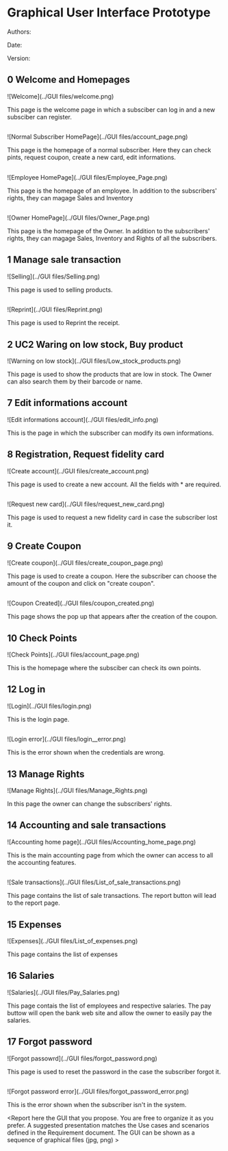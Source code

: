 # Graphical User Interface Prototype  

Authors:

Date:

Version:

## 0 Welcome and Homepages 

![Welcome](../GUI files/welcome.png)

This page is the welcome page in which a subsciber can log in and a new subsciber can register. 
##
![Normal Subscriber HomePage](../GUI files/account_page.png)

This page is the homepage of a normal subscriber. Here they can check pints, request coupon, create a new card, edit informations.
##
![Employee HomePage](../GUI files/Employee_Page.png)

This page is the homepage of an employee. In addition to the subscribers' rights, they can magage Sales and Inventory
##
![Owner HomePage](../GUI files/Owner_Page.png)

This page is the homepage of the Owner. In addition to the subscribers' rights, they can magage Sales, Inventory and Rights of all the subscribers.

## 1 Manage sale transaction

![Selling](../GUI files/Selling.png)

This page is used to selling products.
##
![Reprint](../GUI files/Reprint.png)

This page is used to Reprint the receipt.

## 2 UC2 Waring on low stock, Buy product

![Warning on low stock](../GUI files/Low_stock_products.png)

This page is used to show the products that are low in stock. The Owner can also search them by their barcode or name.

## 7 Edit informations account

![Edit informations account](../GUI files/edit_info.png)

This is the page in which the subscriber can modify its own informations.


## 8 Registration, Request fidelity card

![Create account](../GUI files/create_account.png)

This page is used to create a new account. All the fields with * are required. 
##
![Request new card](../GUI files/request_new_card.png)

This page is used to request a new fidelity card in case the subscriber lost it.

## 9 Create Coupon

![Create coupon](../GUI files/create_coupon_page.png)

This page is used to create a coupon. Here the subscriber can choose the amount of the coupon and click on "create coupon".
##
![Coupon Created](../GUI files/coupon_created.png)

This page shows the pop up that appears after the creation of the coupon.

## 10 Check Points

![Check Points](../GUI files/account_page.png)

This is the homepage where the subsciber can check its own points.


## 12 Log in 

![Login](../GUI files/login.png)

This is the login page.
##
![Login error](../GUI files/login__error.png)

This is the error shown when the credentials are wrong.


## 13 Manage Rights

![Manage Rights](../GUI files/Manage_Rights.png)

In this page the owner can change the subscribers' rights.

## 14 Accounting and sale transactions
![Accounting home page](../GUI files/Accounting_home_page.png)

This is the main accounting page from which the owner can access to all the accounting features.
##
![Sale transactions](../GUI files/List_of_sale_transactions.png)

This page contains the list of sale transactions. The report button will lead to the report page.

## 15 Expenses
![Expenses](../GUI files/List_of_expenses.png)

This page contains the list of expenses

## 16 Salaries
![Salaries](../GUI files/Pay_Salaries.png)

This page contais the list of employees and respective salaries. The pay buttow will open the bank web site and allow the owner to easily pay the salaries.

## 17 Forgot password

![Forgot passowrd](../GUI files/forgot_password.png)

This page is used to reset the password in the case the subscriber forgot it.
##
![Forgot password error](../GUI files/forgot_password_error.png)

This is the error shown when the subscriber isn't in the system.

\<Report here the GUI that you propose. You are free to organize it as you prefer. A suggested presentation matches the Use cases and scenarios defined in the Requirement document. The GUI can be shown as a sequence of graphical files (jpg, png)  >

